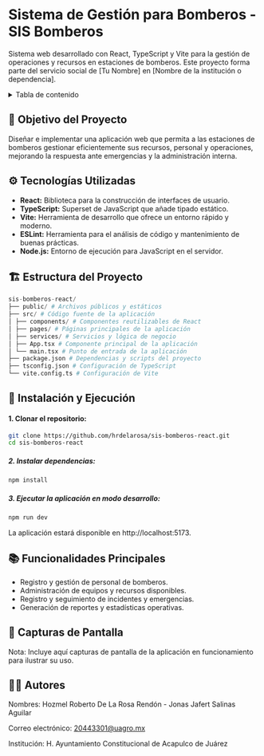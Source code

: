 # Sistema de Gestión para Bomberos - SIS Bomberos

Sistema web desarrollado con React, TypeScript y Vite para la gestión de operaciones y recursos en estaciones de bomberos. Este proyecto forma parte del servicio social de [Tu Nombre] en [Nombre de la institución o dependencia].

<details>
<summary>Tabla de contenido</summary>

- [Sistema de Gestión para Bomberos - SIS Bomberos](#sistema-de-gestión-para-bomberos---sis-bomberos)
  - [🧩 Objetivo del Proyecto](#-objetivo-del-proyecto)
  - [⚙️ Tecnologías Utilizadas](#️-tecnologías-utilizadas)
  - [🏗️ Estructura del Proyecto](#️-estructura-del-proyecto)
  - [🚀 Instalación y Ejecución](#-instalación-y-ejecución)
      - [1. Clonar el repositorio:](#1-clonar-el-repositorio)
        - [2. Instalar dependencias:](#2-instalar-dependencias)
        - [3. Ejecutar la aplicación en modo desarrollo:](#3-ejecutar-la-aplicación-en-modo-desarrollo)
  - [📚 Funcionalidades Principales](#-funcionalidades-principales)
  - [📸 Capturas de Pantalla](#-capturas-de-pantalla)
  - [👨‍💻 Autores](#-autores)
</details>

## 🧩 Objetivo del Proyecto

Diseñar e implementar una aplicación web que permita a las estaciones de bomberos gestionar eficientemente sus recursos, personal y operaciones, mejorando la respuesta ante emergencias y la administración interna.

## ⚙️ Tecnologías Utilizadas

- **React:** Biblioteca para la construcción de interfaces de usuario.
- **TypeScript:** Superset de JavaScript que añade tipado estático.
- **Vite:** Herramienta de desarrollo que ofrece un entorno rápido y moderno.
- **ESLint:** Herramienta para el análisis de código y mantenimiento de buenas prácticas.
- **Node.js:** Entorno de ejecución para JavaScript en el servidor.

## 🏗️ Estructura del Proyecto

```python
sis-bomberos-react/
├── public/ # Archivos públicos y estáticos
├── src/ # Código fuente de la aplicación
│ ├── components/ # Componentes reutilizables de React
│ ├── pages/ # Páginas principales de la aplicación
│ ├── services/ # Servicios y lógica de negocio
│ ├── App.tsx # Componente principal de la aplicación
│ └── main.tsx # Punto de entrada de la aplicación
├── package.json # Dependencias y scripts del proyecto
├── tsconfig.json # Configuración de TypeScript
└── vite.config.ts # Configuración de Vite
```

## 🚀 Instalación y Ejecución

#### 1. Clonar el repositorio:

```bash
git clone https://github.com/hrdelarosa/sis-bomberos-react.git
cd sis-bomberos-react
```

##### 2. Instalar dependencias:

```bash
npm install
```

##### 3. Ejecutar la aplicación en modo desarrollo:

```bash
npm run dev
```

La aplicación estará disponible en http://localhost:5173.

## 📚 Funcionalidades Principales

- Registro y gestión de personal de bomberos.
- Administración de equipos y recursos disponibles.
- Registro y seguimiento de incidentes y emergencias.
- Generación de reportes y estadísticas operativas.

## 📸 Capturas de Pantalla

Nota: Incluye aquí capturas de pantalla de la aplicación en funcionamiento para ilustrar su uso.

## 👨‍💻 Autores

Nombres: Hozmel Roberto De La Rosa Rendón - Jonas Jafert Salinas Aguilar

Correo electrónico: 20443301@uagro.mx

Institución: H. Ayuntamiento Constitucional de Acapulco de Juárez
